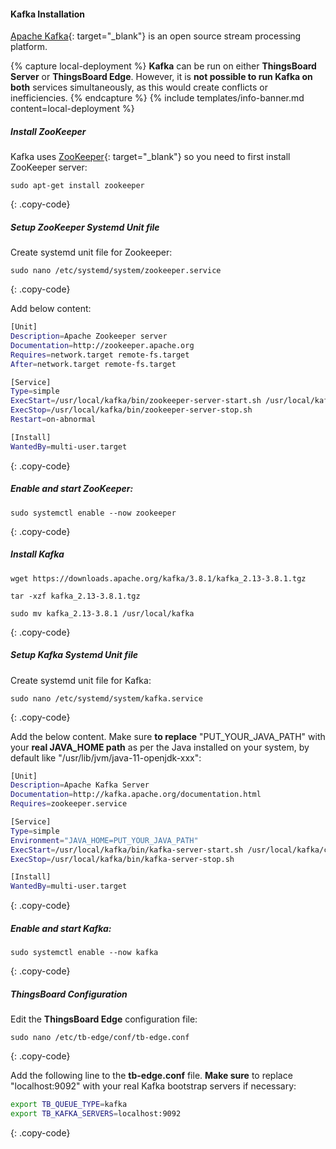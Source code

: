 #### Kafka Installation

[Apache Kafka](https://kafka.apache.org/){: target="_blank"} is an open source stream processing platform.

{% capture local-deployment %}
**Kafka** can be run on either **ThingsBoard Server** or **ThingsBoard Edge**. However, it is **not possible to run Kafka on both** services simultaneously, as this would create conflicts or inefficiencies.
{% endcapture %}
{% include templates/info-banner.md content=local-deployment %}

##### Install ZooKeeper

Kafka uses [ZooKeeper](https://zookeeper.apache.org/){: target="_blank"} so you need to first install ZooKeeper server:

```text
sudo apt-get install zookeeper
```
{: .copy-code}

##### Setup ZooKeeper Systemd Unit file

Create systemd unit file for Zookeeper:
```text
sudo nano /etc/systemd/system/zookeeper.service
```
{: .copy-code}

Add below content:
```bash
[Unit]
Description=Apache Zookeeper server
Documentation=http://zookeeper.apache.org
Requires=network.target remote-fs.target
After=network.target remote-fs.target

[Service]
Type=simple
ExecStart=/usr/local/kafka/bin/zookeeper-server-start.sh /usr/local/kafka/config/zookeeper.properties
ExecStop=/usr/local/kafka/bin/zookeeper-server-stop.sh
Restart=on-abnormal

[Install]
WantedBy=multi-user.target
```
{: .copy-code}

##### Enable and start ZooKeeper:

```text
sudo systemctl enable --now zookeeper
```
{: .copy-code}

##### Install Kafka

```text
wget https://downloads.apache.org/kafka/3.8.1/kafka_2.13-3.8.1.tgz

tar -xzf kafka_2.13-3.8.1.tgz

sudo mv kafka_2.13-3.8.1 /usr/local/kafka
```
{: .copy-code}

##### Setup Kafka Systemd Unit file

Create systemd unit file for Kafka:
```text
sudo nano /etc/systemd/system/kafka.service
```
{: .copy-code}

Add the below content. Make sure **to replace** "PUT_YOUR_JAVA_PATH" with your **real JAVA_HOME path** as per the Java installed on your system, by default like "/usr/lib/jvm/java-11-openjdk-xxx":
```bash
[Unit]
Description=Apache Kafka Server
Documentation=http://kafka.apache.org/documentation.html
Requires=zookeeper.service

[Service]
Type=simple
Environment="JAVA_HOME=PUT_YOUR_JAVA_PATH"
ExecStart=/usr/local/kafka/bin/kafka-server-start.sh /usr/local/kafka/config/server.properties
ExecStop=/usr/local/kafka/bin/kafka-server-stop.sh

[Install]
WantedBy=multi-user.target
```
{: .copy-code}

##### Enable and start Kafka:

```text
sudo systemctl enable --now kafka
```
{: .copy-code}

##### ThingsBoard Configuration

Edit the **ThingsBoard Edge** configuration file:

```text
sudo nano /etc/tb-edge/conf/tb-edge.conf
```
{: .copy-code}

Add the following line to the **tb-edge.conf** file. **Make sure** to replace "localhost:9092" with your real Kafka bootstrap servers if necessary:

```bash
export TB_QUEUE_TYPE=kafka
export TB_KAFKA_SERVERS=localhost:9092
```
{: .copy-code}
